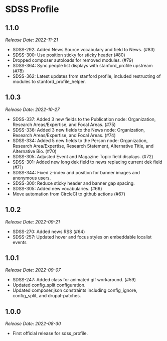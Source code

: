 # SDSS Profile

1.1.0
--------------------------------------------------------------------------------
_Release Date: 2022-11-21_

- SDSS-292: Added News Source vocabulary and field to News. (#83)
- SDSS-300: Use position sticky for sticky header (#80)
- Dropped composer autoloads for removed modules. (#79)
- SDSS-364: Sync people list displays with stanford_profile upstream (#78)
- SDSS-362: Latest updates from stanford profile, included restructing of modules to stanford_profile_helper.


1.0.3
--------------------------------------------------------------------------------
_Release Date: 2022-10-27_

- SDSS-337: Added 3 new fields to the Publication node: Organization, Research Areas/Expertise, and Focal Areas. (#75)
- SDSS-336: Added 3 new fields to the News node: Organization, Research Areas/Expertise, and Focal Areas. (#74)
- SDSS-334: Added 5 new fields to the Person node: Organization, Research Area/Expertise, Research Statement, Alternative Title, and Alternative Bio. (#70)
- SDSS-305: Adjusted Event and Magazine Topic field displays. (#72)
- SDSS-301: Added new long dek field to news replacing current dek field (#71)
- SDSS-344: Fixed z-index and position for banner images and anonymous users.
- SDSS-300: Reduce sticky header and banner gap spacing.
- SDSS-305: Added new vocabularies. (#69)
- Move automation from CircleCI to github actions (#67)


1.0.2
--------------------------------------------------------------------------------
_Release Date: 2022-09-21_

- SDSS-270: Added news RSS (#64)
- SDSS-257: Updated hover and focus styles on embeddable localist events


1.0.1
--------------------------------------------------------------------------------
_Release Date: 2022-09-07_

- SDSS-247: Added class for animated gif workaround. (#59)
- Updated config_split configuration.
- Updated composer.json constraints including config_ignore, config_split, and drupal-patches.


1.0.0
--------------------------------------------------------------------------------
_Release Date: 2022-08-30_

- First official release for sdss_profile.
